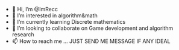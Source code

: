 - 👋 Hi, I’m @ImRecc
- 👀 I’m interested in algorithm&math
- 🌱 I’m currently learning Discrete mathematics
- 💞️ I’m looking to collaborate on Game development and algorithm research
- 📫 How to reach me ... JUST SEND ME MESSAGE IF ANY IDEAL

<!---
ImRecc/ImRecc is a ✨ special ✨ repository because its `README.md` (this file) appears on your GitHub profile.
You can click the Preview link to take a look at your changes.
--->

